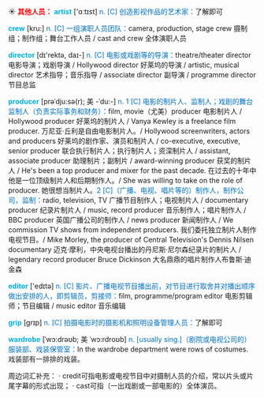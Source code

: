 ☀ <font color="red">**其他人员：**</font>
<font color="sky blue">**artist**</font> ['ɑːtɪst] 
<font color="#0070c0">n. [C] 创造影视作品的艺术家：</font>了解即可

<font color="sky blue">**crew**</font> [kru:] 
<font color="#0070c0">n. [C] 一组演职人员团队：</font>camera, production, stage crew 摄制组；制作组；舞台工作人员 / cast and crew 全体演职人员

<font color="sky blue">**director**</font> [dɪ'rektə, daɪ-] 
<font color="#0070c0">n. [C] 电影或戏剧等的导演：</font>theatre/theater director 电影导演；戏剧导演 / Hollywood director 好莱坞的导演 / artistic, musical director 艺术指导；音乐指导 / associate director 副导演 / programme director 节目总监
           
<font color="sky blue">**producer**</font> [prəˈdju:sə(r); 美 -ˈdu:-]
<font color="#0070c0">n. 1 [C] 电影的制片人、监制人；戏剧的舞台监制人（负责实际事务和财务）：</font>film, movie（尤美）producer 电影制片人 / Hollywood producer 好莱坞的制片人 / Vanya Kewley is a freelance film producer. 万尼亚·丘利是自由电影制片人。/ Hollywood screenwriters, actors and producers 好莱坞的剧作家、演员和制片人 / co-executive, executive, senior producer 联合执行制片人；执行制片人；资深制片人 / assistant, associate producer 助理制片；副制片 / award-winning producer 获奖的制片人 / He's been a top producer and mixer for the past decade. 在过去的十年中他是一位顶级制片人和后期制作人。/ She was willing to take on the role of producer. 她很想当制片人。<font color="#0070c0">2 [C]（广播、电视、唱片等的）制作人，制作公司，监制：</font>radio, television, TV 广播节目制作人；电视制片人 / documentary producer 纪录片制片人 / music, record producer 音乐制作人；唱片制作人 / BBC producer 英国广播公司的制作人 / news producer 新闻制作人 / We commission TV shows from independent producers. 我们委托独立制片人制作电视节目。/ Mike Morley, the producer of Central Television's Dennis Nilsen documentary 迈克·摩利，中央电视台播出的丹尼斯·尼尔森纪录片的制片人 / legendary record producer Bruce Dickinson 大名鼎鼎的唱片制作人布鲁斯·迪金森

<font color="sky blue">**editor**</font> ['edɪtə] 
<font color="#0070c0">n. [C] 影片、广播电视节目播出前，对节目进行取舍并对播出顺序做出安排的人，即剪辑员，剪接师：</font>film, programme/program editor 电影剪辑师；节目编辑 / music editor 音乐编辑
           
<font color="sky blue">**grip**</font> [grɪp] 
<font color="#0070c0">n. [C] 拍摄电影时的摄影机和照明设备管理人员：</font>了解即可
           
<font color="sky blue">**wardrobe**</font> [ˈwɔ:drəʊb; 美 ˈwɔ:rdroʊb]
<font color="#0070c0">n. [usually sing.]（剧院或电视公司的）服装部、戏装保管室：</font>In the wardrobe department were rows of costumes. 戏装部有一排排的戏装。

周边词汇补充：
· credit可指电影或电视节目中对摄制人员的介绍，常以片头或片尾字幕的形式出现；
· cast可指（一出戏剧或一部电影的）全体演员。 
